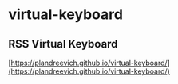 # virtual-keyboard
## RSS Virtual Keyboard
[https://plandreevich.github.io/virtual-keyboard/](https://plandreevich.github.io/virtual-keyboard/)
